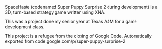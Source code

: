SpaceHaste (codenamed Super Puppy Surprise 2 during development) is a 3D, turn-based strategy game written using XNA.

This was a project done my senior year at Texas A&M for a game development class.

This project is a refugee from the closing of Google Code. Automatically exported from code.google.com/p/super-puppy-surprise-2

